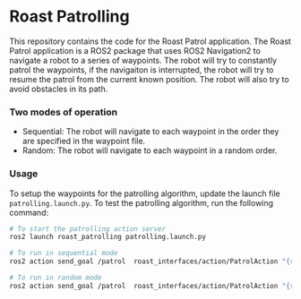 # Roast Patrolling

This repository contains the code for the Roast Patrol application. The Roast Patrol application is a ROS2 package that uses ROS2 Navigation2 to navigate a robot to a series of waypoints. The robot will try to constantly patrol the waypoints, if the navigaiton is interrupted, the robot will try to resume the patrol from the current known position. The robot will also try to avoid obstacles in its path.

### Two modes of operation

- Sequential: The robot will navigate to each waypoint in the order they are specified in the waypoint file.
- Random: The robot will navigate to each waypoint in a random order.

### Usage

To setup the waypoints for the patrolling algorithm, update the launch file `patrolling.launch.py`. To test the patrolling algorithm, run the following command:

```bash
# To start the patrolling action server
ros2 launch roast_patrolling patrolling.launch.py

# To run in sequential mode
ros2 action send_goal /patrol  roast_interfaces/action/PatrolAction "{start_patrol: true, patrol_type: sequential, behavior_tree:}"

# To run in random mode
ros2 action send_goal /patrol  roast_interfaces/action/PatrolAction "{start_patrol: true, patrol_type: random, behavior_tree:}"
```

